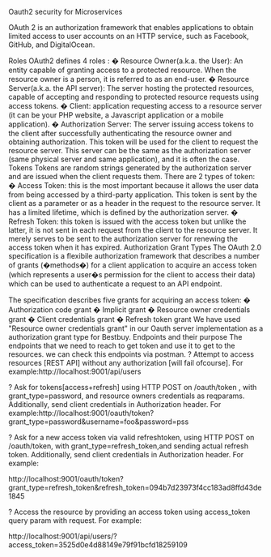 
Oauth2 security for Microservices

OAuth 2 is an authorization framework that enables applications to obtain limited access to user accounts on an HTTP service, such as Facebook, GitHub, and DigitalOcean.

 
Roles
OAuth2 defines 4 roles :
�	Resource Owner(a.k.a. the User): An entity capable of granting access to a protected resource. When the resource owner is a person, it is referred to as an end-user.
�	Resource Server(a.k.a. the API server): The server hosting the protected resources, capable of accepting and responding to protected resource requests using access tokens.
�	Client: application requesting access to a resource server (it can be your PHP website, a Javascript application or a mobile application).
�	Authorization Server: The server issuing access tokens to the client after successfully authenticating the resource owner and obtaining authorization. This token will be used for the client to request the resource server. This server can be the same as the authorization server (same physical server and same application), and it is often the case.
Tokens
Tokens are random strings generated by the authorization server and are issued when the client requests them.
There are 2 types of token:
�	Access Token: this is the most important because it allows the user data from being accessed by a third-party application. This token is sent by the client as a parameter or as a header in the request to the resource server. It has a limited lifetime, which is defined by the authorization server. 
�	Refresh Token: this token is issued with the access token but unlike the latter, it is not sent in each request from the client to the resource server. It merely serves to be sent to the authorization server for renewing the access token when it has expired.
Authorization Grant Types
The OAuth 2.0 specification is a flexibile authorization framework that describes a number of grants (�methods�) for a client application to acquire an access token (which represents a user�s permission for the client to access their data) which can be used to authenticate a request to an API endpoint.

The specification describes five grants for acquiring an access token:
�	Authorization code grant
�	Implicit grant
�	Resource owner credentials grant
�	Client credentials grant
�	Refresh token grant
We have used "Resource owner credentials grant" in our Oauth server implementation as a authorization grant type for Bestbuy.
Endpoints and their purpose
The endpoints that we need to reach to get token and use it to get to the resources. we can check this endpoints via postman.
? Attempt to access resources [REST API] without any authorization [will fail ofcourse]. For example:http://localhost:9001/api/users

? Ask for tokens[access+refresh] using HTTP POST on /oauth/token , with grant_type=password, and resource owners credentials as reqparams.
Additionally, send client credentials in Authorization header. For example:http://localhost:9001/oauth/token?grant_type=password&username=foo&password=pss

? Ask for a new access token via valid refreshtoken, using HTTP POST on /oauth/token, with grant_type=refresh_token,and sending actual refresh token.
Additionally, send client credentials in Authorization header. For example:

http://localhost:9001/oauth/token?grant_type=refresh_token&refresh_token=094b7d23973f4cc183ad8ffd43de1845

? Access the resource by providing an access token using access_token query param with request. For example:

http://localhost:9001/api/users/?access_token=3525d0e4d88149e79f91bcfd18259109

